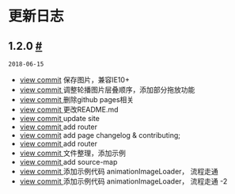 # 更新日志

<section class="markdown">
  <div class="timeline">
    <div class="timeline-item">
      <div class="timeline-item-tail"></div>
      <div class="timeline-item-head timeline-item-head-blue"></div>
      <div class="timeline-item-content">
      <h2 id="1.2.0">
        <span>1.2.0</span>
        <a href="#1.2.0" class="anchor">#</a>
      </h2>
      <p>
        <code>2018-06-15</code>
      </p>
      <ul>
        <li> <a href="https://github.com/NSFI/ppfish-components/commit/3751e1b9e76bc95fb757d3d2e352054313412798">view commit</a> 保存图片，兼容IE10+</li>
        <li> <a href="https://github.com/NSFI/ppfish-components/commit/e202d83d344a0759319053cb768422a72bee174e">view commit </a> 调整轮播图片层叠顺序，添加部分拖放功能</li>
        <li> <a href="https://github.com/NSFI/ppfish-components/commit/39820fe01d3008f77ac122da1570abe89ef90233">view commit </a> 删除github pages相关</li>
        <li> <a href="https://github.com/NSFI/ppfish-components/commit/13f3a9391815f19e09f2b8a8d3307a05034c8c38">view commit </a> 更改README.md</li>
        <li> <a href="https://github.com/NSFI/ppfish-components/commit/fc1d1a2d14cc0d32a91500a597e03e06b090dcfd">view commit </a> update site</li>
        <li> <a href="https://github.com/NSFI/ppfish-components/commit/c3bc3f59a028a57456fe019b331bb4eedec733a1">view commit </a> add router</li>
        <li> <a href="https://github.com/NSFI/ppfish-components/commit/cd2c6f09e511207021cd6fd46ad30229e2e4d0f1">view commit</a> add page changelog & contributing;</li>
        <li> <a href="https://github.com/NSFI/ppfish-components/commit/ead08928abd44d94af68bdc684ebe99345fb4d1a">view commit </a> add router</li>
        <li> <a href="https://github.com/NSFI/ppfish-components/commit/da89b5c6b12df9b5b14db31ceb3adb8d0ad2120a">view commit </a> 文件整理，添加示例</li>
        <li> <a href="https://github.com/NSFI/ppfish-components/commit/91da6213c316d0f7b0003eba4fe2f9b064babf1b">view commit </a> add source-map</li>
        <li> <a href="https://github.com/NSFI/ppfish-components/commit/4fb93ba2b5dc7c15b47fb9d9a0429c8726a1c722">view commit </a> 添加示例代码 animationImageLoader， 流程走通</li>
        <li> <a href="https://github.com/NSFI/ppfish-components/commit/1ccd42d5f6794c95a5c1fefe74a166d01d0eb231">view commit </a> 添加示例代码 animationImageLoader， 流程走通 -2</li>
      </ul>
    </div>
  </div>
</section>

